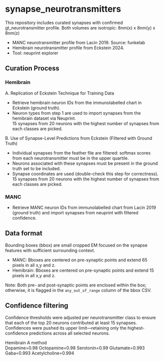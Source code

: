 # synapse_neurotransmitters

This repository includes curated synapses with confirmed gt_neurotransmitter profile. Both volumes are isotropic: 8nm(x) x 8nm(y) x 8nm(z) 

* MANC neurotransmitter profile from Lacin 2019. Source: funkelab
* Hemibrain neurotransmitter profile from Eckstein 2024.
* Tool: neuprint explorer 

## Curation Process 
### Hemibrain 

A. Replication of Eckstein Technique for Training Data
- Retrieve hemibrain neuron IDs from the immunolabelled chart in Eckstein (ground truth).
- Neuron types from step 1 are used to import synapses from the hemibrain dataset via Neuprint.  
15 synapses from 20 neurons with the highest number of synapses from each classes are picked. 

B. Use of Synapse-Level Predictions from Eckstein (Filtered with Ground Truth)
- Individual synapses from the feather file are filtered: softmax scores from each neurotransmitter must be in the upper quartile.
- Neurons associated with these synapses must be present in the ground truth set to be included.
- Synapse coordinates are used (double-check this step for correctness).  
15 synapses from 20 neurons with the highest number of synapses from each classes are picked. 


### MANC 
- Retrieve MANC neuron IDs from immunolabelled chart from Lacin 2019 (ground truth) and import synapses from neuprint with filtered confidence. 


## Data format 

Bounding boxes (bbox) are small cropped EM focused on the synapse features with sufficient surrounding context.  
* MANC: Bboxes are centered on pre-synaptic points and extend 65 pixels in all x,y and z. 
* Hemibrain: Bboxes are centered on pre-synaptic points and extend 15 pixels in all x,y and z.

Note: Both pre- and post-synaptic points are enclosed within the box; otherwise, it is flagged in the `any_out_of_range` column of the bbox CSV.

## Confidence filtering 

Confidence thresholds were adjusted per neurotransmitter class to ensure that each of the top 20 neurons contributed at least 15 synapses. Confidences were pushed its upper limit—retaining only the highest-confidence predictions across all selected neurons.

Hemibrain A method    
Dopamine=0.98
Octopamine=0.98
Serotonin=0.99
Glutamate=0.993
Gaba=0.993
Acetylcholine=0.994


